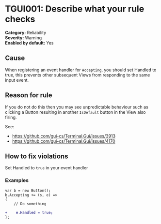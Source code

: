 ﻿# TGUI001: Describe what your rule checks

**Category:** Reliability  
**Severity:** Warning  
**Enabled by default:** Yes

## Cause

When registering an event handler for `Accepting`, you should set Handled to true, this prevents other subsequent Views from responding to the same input event.

## Reason for rule

If you do not do this then you may see unpredictable behaviour such as clicking a Button resulting in another `IsDefault` button in the View also firing.

See:

- https://github.com/gui-cs/Terminal.Gui/issues/3913
- https://github.com/gui-cs/Terminal.Gui/issues/4170

## How to fix violations

Set Handled to `true` in your event handler

### Examples

```diff
var b = new Button();
b.Accepting += (s, e) =>
{
    // Do something

+    e.Handled = true;
};
```